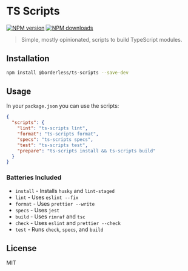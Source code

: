# TS Scripts

[![NPM version][npm-image]][npm-url]
[![NPM downloads][downloads-image]][downloads-url]

> Simple, mostly opinionated, scripts to build TypeScript modules.

## Installation

```sh
npm install @borderless/ts-scripts --save-dev
```

## Usage

In your `package.json` you can use the scripts:

```json
{
  "scripts": {
    "lint": "ts-scripts lint",
    "format": "ts-scripts format",
    "specs": "ts-scripts specs",
    "test": "ts-scripts test",
    "prepare": "ts-scripts install && ts-scripts build"
  }
}
```

### Batteries Included

- `install` - Installs `husky` and `lint-staged`
- `lint` - Uses `eslint --fix`
- `format` - Uses `prettier --write`
- `specs` - Uses `jest`
- `build` - Uses `rimraf` and `tsc`
- `check` - Uses `eslint` and `prettier --check`
- `test` - Runs `check`, `specs`, and `build`

## License

MIT

[npm-image]: https://img.shields.io/npm/v/@borderless/ts-scripts.svg?style=flat
[npm-url]: https://npmjs.org/package/@borderless/ts-scripts
[downloads-image]: https://img.shields.io/npm/dm/@borderless/ts-scripts.svg?style=flat
[downloads-url]: https://npmjs.org/package/@borderless/ts-scripts

